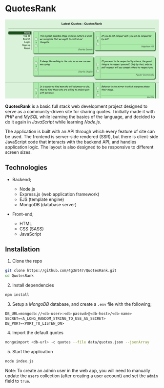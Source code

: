 # QuotesRank

![](/preview.jpg)

**QuotesRank** is a basic full stack web development project designed to serve as a community-driven site for sharing quotes. I initially made it with *PHP* and *MySQL* while learning the basics of the language, and decided to do it again in *JavaScript* while learning *Node.js*.

The application is built with an API through which every feature of site can be used. The frontend is server-side rendered (SSR), but there is client-side JavaScript code that interacts with the backend API, and handles application logic. The layout is also designed to be responsive to different screen sizes.

## Technologies

- Backend;
  - Node.js
  - Express.js (web application framework)
  - EJS (template engine)
  - MongoDB (database server)

- Front-end;
  - HTML
  - CSS (SASS)
  - JavaScript

## Installation

1. Clone the repo

```bash
git clone https://github.com/4g3nt47/QuotesRank.git
cd QuotesRank
```

2. Install dependencies

```bash
npm install
```

3. Setup a *MongoDB* database, and create a `.env` file with the following;

```shell
DB_URL=mongodb://<db-user>:<db-passwd>@<db-host>/<db-name>
SECRET=<A_LONG_RANDOM_STRING_TO_USE_AS_SECRET>
DB_PORT=<PORT_TO_LISTEN_ON>
```

4. Import the default quotes

```bash
mongoimport <db-url> -c quotes --file data/quotes.json --jsonArray
```

5. Start the application

```bash
node index.js
```

Note: To create an admin user in the web app, you will need to manually update the `users` collection (after creating a user account) and set the `admin` field to `true`.
